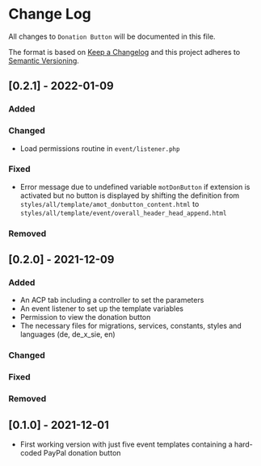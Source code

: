 # Change Log
All changes to `Donation Button` will be documented in this file.

The format is based on [Keep a Changelog](http://keepachangelog.com/)
and this project adheres to [Semantic Versioning](http://semver.org/).
  
## [0.2.1] - 2022-01-09

### Added

### Changed
-	Load permissions routine in `event/listener.php`

### Fixed
-	Error message due to undefined variable `motDonButton` if extension is activated but no button is displayed by shifting the definition from
	`styles/all/template/amot_donbutton_content.html` to `styles/all/template/event/overall_header_head_append.html`

### Removed

  
  
## [0.2.0] - 2021-12-09

### Added
-	An ACP tab including a controller to set the parameters
-	An event listener to set up the template variables
-	Permission to view the donation button
-	The necessary files for migrations, services, constants, styles and languages (de, de_x_sie, en)

### Changed

### Fixed
  
### Removed
  
  
## [0.1.0] - 2021-12-01
-	First working version with just five event templates containing a hard-coded PayPal donation button
